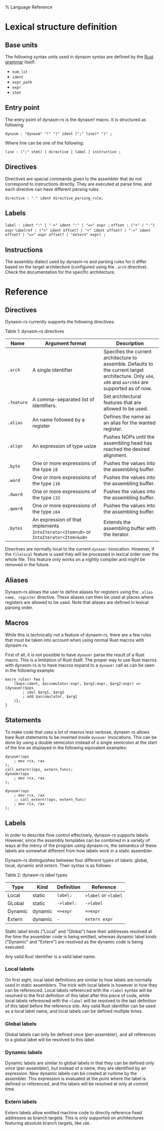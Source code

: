 % Language Reference

# Lexical structure definition

## Base units

The following syntax units used in dynasm syntax are defined by the [Rust grammar](https://doc.rust-lang.org/grammar.html) itself:

- `num_lit`
- `ident`
- `expr_path`
- `expr`
- `stmt`

## Entry point

The entry point of dynasm-rs is the dynasm! macro. It is structured as following

`dynasm : "dynasm" "!" "(" ident (";" line)* ")" ;`

Where line can be one of the following:

`line : (";" stmt) | directive | label | instruction ;`

## Directives

Directives are special commands given to the assembler that do not correspond to instructions directly.
They are executed at parse time, and each directive can have different parsing rules.

`directive : "." ident directive_parsing_rule;`

## Labels

`label : ident ":" | "->" ident ":" | "=>" expr ;`
`offset : ("+" | "-") expr`
`labelref : (">" ident offset? | "<" ident offset? | "->" ident offset? | "=>" expr offset? | "extern" expr) ;`

## Instructions

The assembly dialect used by dynasm-rs and parsing rules for it differ based on the target architecture (configured using the `.arch` directive).
Check the documentation for the specific architecture.

# Reference

## Directives

Dynasm-rs currently supports the following directives:


Table 1: dynasm-rs directives

Name      | Argument format | Description
----------|-----------------|------------
`.arch`   | A single identifier | Specifies the current architecture to assemble. Defaults to the current target architecture. Only `x64`, `x86` and `aarch64` are supported as of now.
`.feature`| A comma-separated list of identifiers. | Set architectural features that are allowed to be used.
`.alias`  | An name followed by a register | Defines the name as an alias for the wanted register.
`.align`  | An expression of type usize | Pushes NOPs until the assembling head has reached the desired alignment.
`.byte`   | One or more expressions of the type `i8`  | Pushes the values into the assembling buffer.
`.word`   | One or more expressions of the type `i16` | Pushes the values into the assembling buffer.
`.dword`  | One or more expressions of the type `i32` | Pushes the values into the assembling buffer.
`.qword`  | One or more expressions of the type `i64` | Pushes the values into the assembling buffer.
`.bytes`  | An expression of that implements `IntoIterator<Item=u8>` or `IntoIterator<Item=&u8>` | Extends the assembling buffer with the iterator.

Directives are normally local to the current `dynasm!` invocation. However, if the `filelocal` feature is used they will be processed in lexical order over the whole file. This feature only works on a nightly compiler and might be removed in the future.

## Aliases

Dynasm-rs allows the user to define aliases for registers using the `.alias name, register` directive. These aliases can then be used at places where registers are allowed to be used. Note that aliases are defined in lexical parsing order.

## Macros

While this is technically not a feature of dynasm-rs, there are a few rules that must be taken into account when using normal Rust macros with dynasm-rs.

First of all, it is not possible to have `dynasm!` parse the result of a Rust macro. This is a limitation of Rust itself. The proper way to use Rust macros with dynasm-rs is to have macros expand to a `dynasm!` call as can be seen in the following example:

```
macro_rules! fma {
    ($ops:ident, $accumulator:expr, $arg1:expr, $arg2:expr) => {dynasm!($ops
        ; imul $arg1, $arg2
        ; add $accumulator, $arg1
    )};
}
```

## Statements

To make code that uses a lot of macros less verbose, dynasm-rs allows bare Rust statements to be inserted inside `dynasm!` invocations. This can be done by using a double semicolon instead of a single semicolon at the start of the line as displayed in the following equivalent examples:

```
dynasm!(ops
    ; mov rcx, rax
);
call_extern!(ops, extern_func);
dynasm!(ops
    ; mov rcx, rax
);

dynasm!(ops
    ; mov rcx, rax
    ;; call_extern!(ops, extern_func)
    ; mov rcx, rax
);
```

## Labels

In order to describe flow control effectively, dynasm-rs supports labels. However, since the assembly templates can be combined in a variety of ways at the mercy of the program using dynasm-rs, the semantics of these labels are somewhat different from how labels work in a static assembler.

Dynasm-rs distinguishes between four different types of labels: global, local, dynamic and extern. Their syntax is as follows:

Table 2: dynasm-rs label types

Type    |  Kind   | Definition   | Reference
--------|---------|--------------|-----------
Local   | static  | `label:`     | `>label` or `<label`
GLobal  | static  | `->label:`   | `->label`
Dynamic | dynamic | `=>expr`     | `=>expr`
Extern  | dynamic | `-`          | `extern expr`

Static label kinds  ("Local" and "Global") have their addresses resolved at the
time the assembler code is being emitted, whereas dynamic label kinds
("Dynamic" and "Extern") are resolved as the dynamic code is being executed.

Any valid Rust identifier is a valid label name.

### Local labels

On first sight, local label definitions are similar to how labels are normally used in static assemblers. The trick with local labels is however in how they can be referenced. Local labels referenced with the `>label` syntax will be resolved to the first definition of this label after this piece of code, while local labels referenced with the `<label` will be resolved to the last definition of this label before the reference site. Any valid Rust identifier can be used as a local label name, and local labels can be defined multiple times.

### Global labels

Global labels can only be defined once (per-assembler), and all references to a global label will be resolved to this label.

### Dynamic labels

Dynamic labels are similar to global labels in that they can be defined only once (per-assembler), but instead of a name, they are identified by an expression. New dynamic labels can be created at runtime by the assembler. This expression is evaluated at the point where the label is defined or referenced, and the labels will be resolved at only at commit time.

### Extern labels

Extern labels allow emitted machine code to directly reference fixed addresses as branch targets. This is only supported on architectures featuring absolute branch targets, like `x86`.

